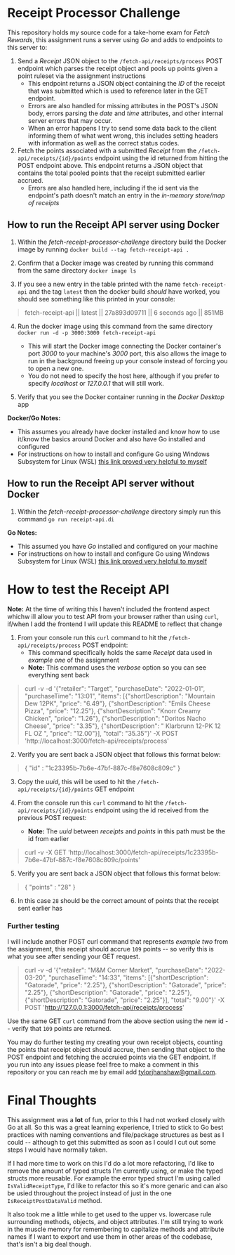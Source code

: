 # Receipt Processor Challenge

This repository holds my source code for a take-home exam for _Fetch Rewards_, this assignment runs a server using _Go_ and adds to endpoints to this server to:

1. Send a _Receipt_ JSON object to the `/fetch-api/receipts/process` POST endpoint which parses the receipt object and pools up points given a point ruleset via the assignment instructions
    - This endpoint returns a JSON object containing the _ID_ of the receipt that was submitted which is used to reference later in the GET endpoint.
    - Errors are also handled for missing attributes in the POST's JSON body, errors parsing the _date_ and _time_ attributes, and other internal server errors that may occur.
    - When an error happens I try to send some data back to the client informing them of what went wrong, this includes setting headers with information as well as the correct status codes.
2. Fetch the points associated with a submitted _Receipt_ from the `/fetch-api/receipts/{id}/points` endpoint using the id returned from hitting the POST endpoint above. This endpoint returns a JSON object that contains the total pooled points that the receipt submitted earlier accrued.
    - Errors are also handled here, including if the id sent via the endpoint's path doesn't match an entry in the _in-memory store/map of receipts_

## How to run the Receipt API server using Docker

1. Within the _fetch-receipt-processor-challenge_ directory build the Docker image by running `docker build --tag fetch-receipt-api .`

2. Confirm that a Docker image was created by running this command from the same directory `docker image ls`

3. If you see a new entry in the table printed with the name `fetch-receipt-api` and the tag `latest` then the docker build _should_ have worked, you should see something like this printed in your console:

> fetch-receipt-api  ||  latest  ||  27a893d09711  ||  6 seconds ago  ||  851MB

4. Run the docker image using this command from the same directory `docker run -d -p 3000:3000 fetch-receipt-api`
    - This will start the Docker image connecting the Docker container's port _3000_ to your machine's _3000_ port, this also allows the image to run in the background freeing up your console instead of forcing you to open a new one.
    - You do not need to specify the host here, although if you prefer to specify _localhost_ or _127.0.0.1_ that will still work.

5. Verify that you see the Docker container running in the _Docker Desktop_ app

**Docker/Go Notes:**
- This assumes you already have docker installed and know how to use it/know the basics around Docker and also have Go installed and configured
- For instructions on how to install and configure Go using Windows Subsystem for Linux (WSL) [this link proved very helpful to myself](https://www.jetbrains.com/help/go/how-to-use-wsl-development-environment-in-product.html)

## How to run the Receipt API server without Docker

1. Within the _fetch-receipt-processor-challenge_ directory simply run this command `go run receipt-api.di`

**Go Notes:**
- This assumed you have _Go_ installed and configured on your machine
- For instructions on how to install and configure Go using Windows Subsystem for Linux (WSL) [this link proved very helpful to myself](https://www.jetbrains.com/help/go/how-to-use-wsl-development-environment-in-product.html)

# How to test the Receipt API

**Note:** At the time of writing this I haven't included the frontend aspect whichw ill allow you to test API from your browser rather than using `curl`, if/when I add the frontend I will update this README to reflect that change

1. From your console run this `curl` command to hit the `/fetch-api/receipts/process` POST endpoint:
    - This command specifically holds the same _Receipt_ data used in _example one_ of the assignment
    - **Note:** This command uses the _verbose_ option so you can see everything sent back

> curl -v -d '{"retailer": "Target", "purchaseDate": "2022-01-01", "purchaseTime": "13:01", "items": [{"shortDescription": "Mountain Dew 12PK", "price": "6.49"}, {"shortDescription": "Emils Cheese Pizza", "price": "12.25"}, {"shortDescription": "Knorr Creamy Chicken", "price": "1.26"}, {"shortDescription": "Doritos Nacho Cheese", "price": "3.35"}, {"shortDescription": "   Klarbrunn 12-PK 12 FL OZ  ", "price": "12.00"}], "total": "35.35"}' -X POST 'http://localhost:3000/fetch-api/receipts/process'

2. Verify you are sent back a JSON object that follows this format below:

> { "id" : "1c23395b-7b6e-47bf-887c-f8e7608c809c" }

3. Copy the _uuid_, this will be used to hit the `/fetch-api/receipts/{id}/points` GET endpoint

4. From the console run this `curl` command to hit the `/fetch-api/receipts/{id}/points` endpoint using the id received from the previous POST request:
    - **Note:** The _uuid_ between _receipts_ and _points_ in this path must be the id from earlier

> curl -v -X GET 'http://localhost:3000/fetch-api/receipts/1c23395b-7b6e-47bf-887c-f8e7608c809c/points'

5. Verify you are sent back a JSON object that follows this format below:

> { "points" : "28" }

6. In this case `28` should be the correct amount of points that the receipt sent earlier has

### Further testing

I will include another POST curl command that represents _example two_ from the assignment, this receipt should accrue `109` points -- so verify this is what you see after sending your GET request.

> curl -v -d '{"retailer": "M&M Corner Market", "purchaseDate": "2022-03-20", "purchaseTime": "14:33", "items": [{"shortDescription": "Gatorade", "price": "2.25"}, {"shortDescription": "Gatorade", "price": "2.25"}, {"shortDescription": "Gatorade", "price": "2.25"}, {"shortDescription": "Gatorade", "price": "2.25"}], "total": "9.00"}' -X POST 'http://127.0.0.1:3000/fetch-api/receipts/process'

Use the same GET `curl` command from the above section using the new id -- verify that `109` points are returned.

You may do further testing my creating your own receipt objects, counting the points that receipt object should accrue, then sending that object to the POST endpoint and fetching the accruied points via the GET endpoint. If you run into any issues please feel free to make a comment in this repository or you can reach me by email add tylorjhanshaw@gmail.com.

# Final Thoughts

This assignment was a **lot** of fun, prior to this I had not worked closely with Go at all. So this was a great learning experience, I tried to stick to Go best practices with naming conventions and file/package structures as best as I could -- although to get this submitted as soon as I could I cut out some steps I would have normally taken.

If I had more time to work on this I'd do a lot more refactoring, I'd like to remove the amount of typed structs I'm currently using, or make the typed structs more reusable. For example the error typed struct I'm using called `IsValidReceiptType`, I'd like to refactor this so it's more genaric and can also be usied throughout the project instead of just in the one `IsReceiptPostDataValid` method.

It also took me a little while to get used to the upper vs. lowercase rule surrounding methods, objects, and object attributes. I'm still trying to work in the muscle memory for remembering to capitalize methods and attribute names if I want to export and use them in other areas of the codebase, that's isn't a big deal though.